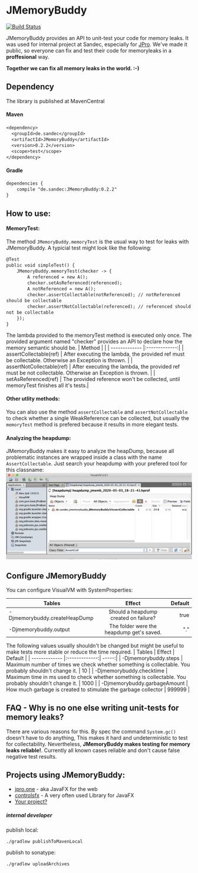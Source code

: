 # JMemoryBuddy
[![Build Status](https://travis-ci.com/Sandec/JMemoryBuddy.svg?branch=master)](https://travis-ci.com/Sandec/JMemoryBuddy)

JMemoryBuddy provides an API to unit-test your code for memory leaks.
It was used for internal project at Sandec, especially for [JPro](https://www.jpro.one/). 
We've made it public, so everyone can fix and test their code for memoryleaks in a **proffesional** way.

**Together we can fix all memory leaks in the world. :-)** 

## Dependency
The library is published at MavenCentral
#### Maven 
```
<dependency>
  <groupId>de.sandec</groupId>
  <artifactId>JMemoryBuddy</artifactId>
  <version>0.2.2</version>
  <scope>test</scope>
</dependency>
```

#### Gradle
```
dependencies {
    compile "de.sandec:JMemoryBuddy:0.2.2"
}
```

## How to use:

#### MemoryTest:

The method `JMemoryBuddy.memoryTest` is the usual way to test for leaks with JMemoryBuddy.
A typicial test might look like the following:
```
@Test
public void simpleTest() {
    JMemoryBuddy.memoryTest(checker -> {
        A referenced = new A();
        checker.setAsReferenced(referenced);
        A notReferenced = new A();
        checker.assertCollectable(notReferenced); // notReferenced should be collectable
        checker.assertNotCollectable(referenced); // referenced should not be collectable
    });
}
```

The lambda provided to the memoryTest method is executed only once. The provided argument named "checker" provides an API to declare how the memory semantic should be.
| Method        |            |
| ------------- |:-------------:|
| assertCollectable(ref)     | After executing the lambda, the provided ref must be collectable. Otherwise an Exception is thrown. |
| assertNotCollectable(ref)     | After executing the lambda, the provided ref must be not collectable. Otherwise an Exception is thrown. |
| setAsReferenced(ref)     | The provided reference won't be collected, until memoryTest finishes all it's tests.|

#### Other utlity methods:

You can also use the method `assertCollectable` and `assertNotCollectable` to check whether a single WeakReference can be collected, but usually the `memoryTest` method is prefered because it results in more elegant tests.


#### Analyzing the heapdump:
JMemoryBuddy makes it easy to analyze the heapDump, because all problematic instances are wrapped inside a class with the name `AssertCollectable`. Just search your heapdump with your prefered tool for this classname:
![visualvm](/screenshot-visualvm.png)





## Configure JMemoryBuddy

You can configure VisualVM with SystemProperties:

| Tables        | Effect           | Default  |
| ------------- |:-------------:| -----:|
| -Djmemorybuddy.createHeapDump    | Should a heapdump created on failure? | true |
| -Djmemorybuddy.output    | The folder were the heapdump get's saved. | "." |

The following values usually shouldn't be changed but might be useful to make tests more stable or reduce the time required.
| Tables        | Effect           | Default  |
| ------------- |:-------------:| -----:|
| -Djmemorybuddy.steps     | Maximum number of times we check whether something is collectable. You probably shouldn't change it. | 10 |
| -Djmemorybuddy.checktime | Maximum time in ms used to check whether something is collectable. You probably shouldn't change it. | 1000 |
| -Djmemorybuddy.garbageAmount     | How much garbage is created to stimulate the garbage collector | 999999 |



    
## FAQ - Why is no one else writing unit-tests for memory leaks?

There are various reasons for this. By spec the command `System.gc()` doesn't have to do anything, 
This makes it hard and undeterministic to test for collectability. Nevertheless, **JMemoryBuddy makes testing for memory leaks reliable!**. Currently all known cases reliable and don't cause false negative test results.


## Projects using JMemoryBuddy:
* [jpro.one](https://jpro.one/) - aka JavaFX for the web
* [controlsfx](https://github.com/controlsfx/controlsfx) - A very often used Library for JavaFX
* [Your project?](https://github.com/Sandec/JMemoryBuddy/pulls)

##### internal developer
publish local:
```
./gradlew publishToMavenLocal
```

publish to sonatype:
```
./gradlew uploadArchives
```
